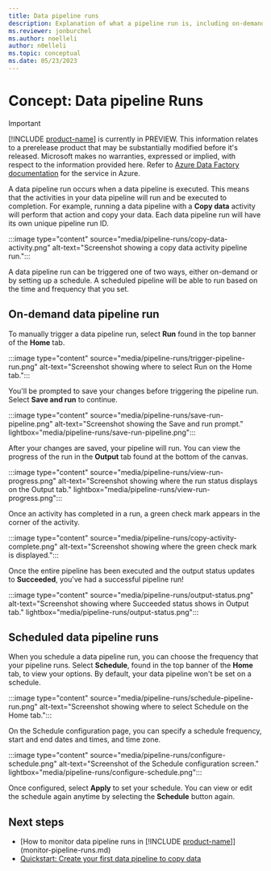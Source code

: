 ```yaml
---
title: Data pipeline runs
description: Explanation of what a pipeline run is, including on-demand and scheduled runs.
ms.reviewer: jonburchel
ms.author: noelleli
author: n0elleli
ms.topic: conceptual
ms.date: 05/23/2023
---
```


# Concept: Data pipeline Runs

> [!IMPORTANT]
> [!INCLUDE [product-name](../includes/product-name.md)] is currently in PREVIEW.
> This information relates to a prerelease product that may be substantially modified before it's released. Microsoft makes no warranties, expressed or implied, with respect to the information provided here. Refer to [Azure Data Factory documentation](/azure/data-factory/) for the service in Azure.

A data pipeline run occurs when a data pipeline is executed. This means that the activities in your data pipeline will run and be executed to completion. For example, running a data pipeline with a **Copy data** activity will perform that action and copy your data. Each data pipeline run will have its own unique pipeline run ID.

:::image type="content" source="media/pipeline-runs/copy-data-activity.png" alt-text="Screenshot showing a copy data activity pipeline run.":::

A data pipeline run can be triggered one of two ways, either on-demand or by setting up a schedule. A scheduled pipeline will be able to run based on the time and frequency that you set.

## On-demand data pipeline run

To manually trigger a data pipeline run, select **Run** found in the top banner of the **Home** tab.

:::image type="content" source="media/pipeline-runs/trigger-pipeline-run.png" alt-text="Screenshot showing where to select Run on the Home tab.":::

You'll be prompted to save your changes before triggering the pipeline run. Select **Save and run** to continue.

:::image type="content" source="media/pipeline-runs/save-run-pipeline.png" alt-text="Screenshot showing the Save and run prompt." lightbox="media/pipeline-runs/save-run-pipeline.png":::

After your changes are saved, your pipeline will run. You can view the progress of the run in the **Output** tab found at the bottom of the canvas.

:::image type="content" source="media/pipeline-runs/view-run-progress.png" alt-text="Screenshot showing where the run status displays on the Output tab." lightbox="media/pipeline-runs/view-run-progress.png":::

Once an activity has completed in a run, a green check mark appears in the corner of the activity.

:::image type="content" source="media/pipeline-runs/copy-activity-complete.png" alt-text="Screenshot showing where the green check mark is displayed.":::

Once the entire pipeline has been executed and the output status updates to **Succeeded**, you've had a successful pipeline run!

:::image type="content" source="media/pipeline-runs/output-status.png" alt-text="Screenshot showing where Succeeded status shows in Output tab." lightbox="media/pipeline-runs/output-status.png":::

## Scheduled data pipeline runs

When you schedule a data pipeline run, you can choose the frequency that your pipeline runs. Select **Schedule**, found in the top banner of the **Home** tab, to view your options. By default, your data pipeline won't be set on a schedule.

:::image type="content" source="media/pipeline-runs/schedule-pipeline-run.png" alt-text="Screenshot showing where to select Schedule on the Home tab.":::

On the Schedule configuration page, you can specify a schedule frequency, start and end dates and times, and time zone.

:::image type="content" source="media/pipeline-runs/configure-schedule.png" alt-text="Screenshot of the Schedule configuration screen." lightbox="media/pipeline-runs/configure-schedule.png":::

Once configured, select **Apply** to set your schedule. You can view or edit the schedule again anytime by selecting the **Schedule** button again.

## Next steps

- [How to monitor data pipeline runs in [!INCLUDE [product-name](../includes/product-name.md)]](monitor-pipeline-runs.md)
- [Quickstart: Create your first data pipeline to copy data](create-first-pipeline-with-sample-data.md)
